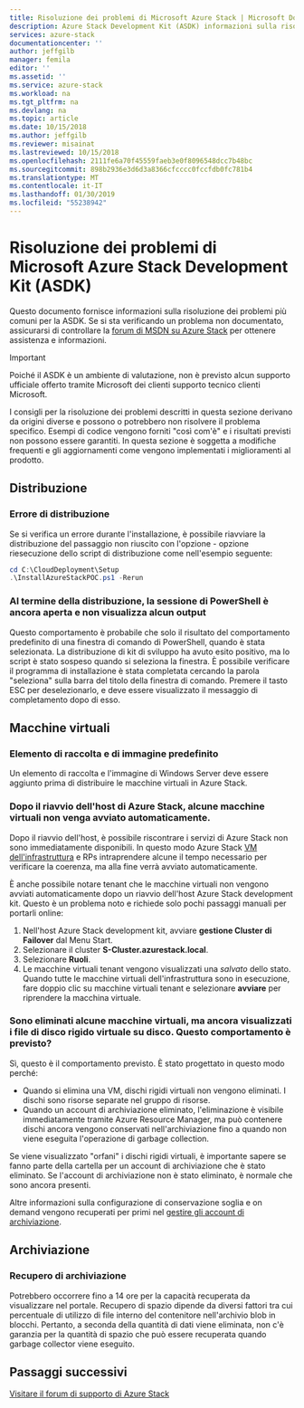 ```yaml
---
title: Risoluzione dei problemi di Microsoft Azure Stack | Microsoft Docs
description: Azure Stack Development Kit (ASDK) informazioni sulla risoluzione.
services: azure-stack
documentationcenter: ''
author: jeffgilb
manager: femila
editor: ''
ms.assetid: ''
ms.service: azure-stack
ms.workload: na
ms.tgt_pltfrm: na
ms.devlang: na
ms.topic: article
ms.date: 10/15/2018
ms.author: jeffgilb
ms.reviewer: misainat
ms.lastreviewed: 10/15/2018
ms.openlocfilehash: 2111fe6a70f45559faeb3e0f8096548dcc7b48bc
ms.sourcegitcommit: 898b2936e3d6d3a8366cfcccc0fccfdb0fc781b4
ms.translationtype: MT
ms.contentlocale: it-IT
ms.lasthandoff: 01/30/2019
ms.locfileid: "55238942"
---
```

# <a name="microsoft-azure-stack-development-kit-asdk-troubleshooting"></a>Risoluzione dei problemi di Microsoft Azure Stack Development Kit (ASDK)
Questo documento fornisce informazioni sulla risoluzione dei problemi più comuni per la ASDK. Se si sta verificando un problema non documentato, assicurarsi di controllare la [forum di MSDN su Azure Stack](https://social.msdn.microsoft.com/Forums/azure/home?forum=azurestack) per ottenere assistenza e informazioni.  

> [!IMPORTANT]
> Poiché il ASDK è un ambiente di valutazione, non è previsto alcun supporto ufficiale offerto tramite Microsoft dei clienti supporto tecnico clienti Microsoft.

I consigli per la risoluzione dei problemi descritti in questa sezione derivano da origini diverse e possono o potrebbero non risolvere il problema specifico. Esempi di codice vengono forniti "così com'è" e i risultati previsti non possono essere garantiti. In questa sezione è soggetta a modifiche frequenti e gli aggiornamenti come vengono implementati i miglioramenti al prodotto.

## <a name="deployment"></a>Distribuzione
### <a name="deployment-failure"></a>Errore di distribuzione
Se si verifica un errore durante l'installazione, è possibile riavviare la distribuzione del passaggio non riuscito con l'opzione - opzione riesecuzione dello script di distribuzione come nell'esempio seguente:

  ```powershell
  cd C:\CloudDeployment\Setup
  .\InstallAzureStackPOC.ps1 -Rerun
  ```

### <a name="at-the-end-of-the-deployment-the-powershell-session-is-still-open-and-doesnt-show-any-output"></a>Al termine della distribuzione, la sessione di PowerShell è ancora aperta e non visualizza alcun output
Questo comportamento è probabile che solo il risultato del comportamento predefinito di una finestra di comando di PowerShell, quando è stata selezionata. La distribuzione di kit di sviluppo ha avuto esito positivo, ma lo script è stato sospeso quando si seleziona la finestra. È possibile verificare il programma di installazione è stata completata cercando la parola "seleziona" sulla barra del titolo della finestra di comando. Premere il tasto ESC per deselezionarlo, e deve essere visualizzato il messaggio di completamento dopo di esso.

## <a name="virtual-machines"></a>Macchine virtuali
### <a name="default-image-and-gallery-item"></a>Elemento di raccolta e di immagine predefinito
Un elemento di raccolta e l'immagine di Windows Server deve essere aggiunto prima di distribuire le macchine virtuali in Azure Stack.

### <a name="after-restarting-my-azure-stack-host-some-vms-may-not-automatically-start"></a>Dopo il riavvio dell'host di Azure Stack, alcune macchine virtuali non venga avviato automaticamente.
Dopo il riavvio dell'host, è possibile riscontrare i servizi di Azure Stack non sono immediatamente disponibili. In questo modo Azure Stack [VM dell'infrastruttura](asdk-architecture.md#virtual-machine-roles) e RPs intraprendere alcune il tempo necessario per verificare la coerenza, ma alla fine verrà avviato automaticamente.

È anche possibile notare tenant che le macchine virtuali non vengono avviati automaticamente dopo un riavvio dell'host Azure Stack development kit. Questo è un problema noto e richiede solo pochi passaggi manuali per portarli online:

1.  Nell'host Azure Stack development kit, avviare **gestione Cluster di Failover** dal Menu Start.
2.  Selezionare il cluster **S-Cluster.azurestack.local**.
3.  Selezionare **Ruoli**.
4.  Le macchine virtuali tenant vengono visualizzati una *salvato* dello stato. Quando tutte le macchine virtuali dell'infrastruttura sono in esecuzione, fare doppio clic su macchine virtuali tenant e selezionare **avviare** per riprendere la macchina virtuale.

### <a name="i-have-deleted-some-virtual-machines-but-still-see-the-vhd-files-on-disk-is-this-behavior-expected"></a>Sono eliminati alcune macchine virtuali, ma ancora visualizzati i file di disco rigido virtuale su disco. Questo comportamento è previsto?
Sì, questo è il comportamento previsto. È stato progettato in questo modo perché:

* Quando si elimina una VM, dischi rigidi virtuali non vengono eliminati. I dischi sono risorse separate nel gruppo di risorse.
* Quando un account di archiviazione eliminato, l'eliminazione è visibile immediatamente tramite Azure Resource Manager, ma può contenere dischi ancora vengono conservati nell'archiviazione fino a quando non viene eseguita l'operazione di garbage collection.

Se viene visualizzato "orfani" i dischi rigidi virtuali, è importante sapere se fanno parte della cartella per un account di archiviazione che è stato eliminato. Se l'account di archiviazione non è stato eliminato, è normale che sono ancora presenti.

Altre informazioni sulla configurazione di conservazione soglia e on demand vengono recuperati per primi nel [gestire gli account di archiviazione](../azure-stack-manage-storage-accounts.md).

## <a name="storage"></a>Archiviazione
### <a name="storage-reclamation"></a>Recupero di archiviazione
Potrebbero occorrere fino a 14 ore per la capacità recuperata da visualizzare nel portale. Recupero di spazio dipende da diversi fattori tra cui percentuale di utilizzo di file interno del contenitore nell'archivio blob in blocchi. Pertanto, a seconda della quantità di dati viene eliminata, non c'è garanzia per la quantità di spazio che può essere recuperata quando garbage collector viene eseguito.

## <a name="next-steps"></a>Passaggi successivi
[Visitare il forum di supporto di Azure Stack](https://social.msdn.microsoft.com/Forums/azure/home?forum=azurestack)
